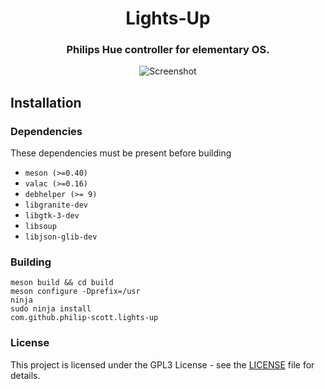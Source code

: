 <div align="center">
  <h1 align="center">Lights-Up</h1>
  <h3 align="center">Philips Hue controller for elementary OS.</h3>
</div>

<p align="center">
    <img src="data/Screenshots/Screenshot.png" alt="Screenshot">
</p>

## Installation

### Dependencies
These dependencies must be present before building
 - `meson (>=0.40)`
 - `valac (>=0.16)`
 - `debhelper (>= 9)`
 - `libgranite-dev`
 - `libgtk-3-dev`
 - `libsoup`
 - `libjson-glib-dev`


 ### Building

```
meson build && cd build
meson configure -Dprefix=/usr
ninja
sudo ninja install
com.github.philip-scott.lights-up
```

### License

This project is licensed under the GPL3 License - see the [LICENSE](LICENSE.md) file for details.
